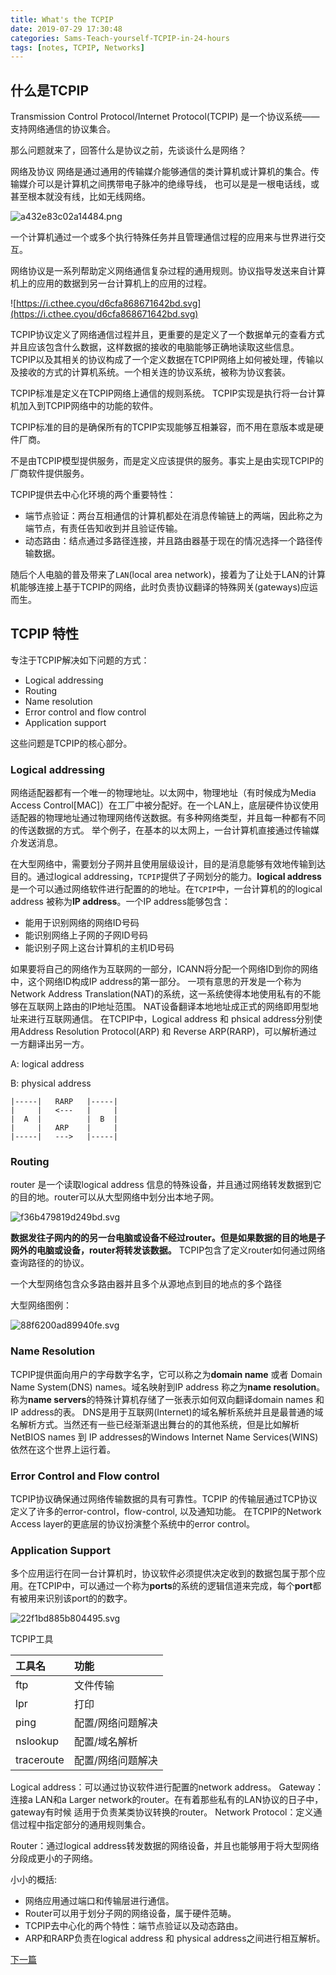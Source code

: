 ```yaml
---
title: What's the TCPIP
date: 2019-07-29 17:30:48
categories: Sams-Teach-yourself-TCPIP-in-24-hours
tags: [notes, TCPIP, Networks]
---
```


## 什么是TCPIP

Transmission Control Protocol/Internet Protocol(TCPIP) 是一个协议系统——支持网络通信的协议集合。

那么问题就来了，回答什么是协议之前，先谈谈什么是网络？

网络及协议
网络是通过通用的传输媒介能够通信的类计算机或计算机的集合。传输媒介可以是计算机之间携带电子脉冲的绝缘导线，
也可以是是一根电话线，或甚至根本就没有线，比如无线网络。

![a432e83c02a14484.png](https://i.cthee.cyou/a432e83c02a14484.png)

一个计算机通过一个或多个执行特殊任务并且管理通信过程的应用来与世界进行交互。

网络协议是一系列帮助定义网络通信复杂过程的通用规则。协议指导发送来自计算机上的应用的数据到另一台计算机上的应用的过程。

![https://i.cthee.cyou/d6cfa868671642bd.svg](https://i.cthee.cyou/d6cfa868671642bd.svg)

TCPIP协议定义了网络通信过程并且，更重要的是定义了一个数据单元的查看方式并且应该包含什么数据，这样数据的接收的电脑能够正确地读取这些信息。
TCPIP以及其相关的协议构成了一个定义数据在TCPIP网络上如何被处理，传输以及接收的方式的计算机系统。一个相关连的协议系统，被称为协议套装。

TCPIP标准是定义在TCPIP网络上通信的规则系统。
TCPIP实现是执行将一台计算机加入到TCPIP网络中的功能的软件。

TCPIP标准的目的是确保所有的TCPIP实现能够互相兼容，而不用在意版本或是硬件厂商。

不是由TCPIP模型提供服务，而是定义应该提供的服务。事实上是由实现TCPIP的厂商软件提供服务。

TCPIP提供去中心化环境的两个重要特性：

- 端节点验证：两台互相通信的计算机都处在消息传输链上的两端，因此称之为端节点，有责任告知收到并且验证传输。
- 动态路由：结点通过多路径连接，并且路由器基于现在的情况选择一个路径传输数据。

随后个人电脑的普及带来了`LAN`(local area network)，接着为了让处于LAN的计算机能够连接上基于TCPIP的网络，此时负责协议翻译的特殊网关(gateways)应运而生。

## TCPIP 特性

专注于TCPIP解决如下问题的方式：

- Logical addressing
- Routing
- Name resolution
- Error control and flow control
- Application support

这些问题是TCPIP的核心部分。

### Logical addressing

网络适配器都有一个唯一的物理地址。以太网中，物理地址（有时候成为Media Access Control[MAC]）在工厂中被分配好。在一个LAN上，底层硬件协议使用适配器的物理地址通过物理网络传送数据。有多种网络类型，并且每一种都有不同的传送数据的方式。
举个例子，在基本的以太网上，一台计算机直接通过传输媒介发送消息。

在大型网络中，需要划分子网并且使用层级设计，目的是消息能够有效地传输到达目的。通过logical addressing，`TCPIP`提供了子网划分的能力。**logical address**是一个可以通过网络软件进行配置的的地址。在`TCPIP`中，一台计算机的的logical address 被称为**IP address**。一个IP address能够包含：

- 能用于识别网络的网络ID号码
- 能识别网络上子网的子网ID号码
- 能识别子网上这台计算机的主机ID号码

如果要将自己的网络作为互联网的一部分，ICANN将分配一个网络ID到你的网络中，这个网络ID构成IP address的第一部分。
一项有意思的开发是一个称为Network Address Translation(NAT)的系统，这一系统使得本地使用私有的不能够在互联网上路由的IP地址范围。
NAT设备翻译本地地址成正式的网络即用型地址来进行互联网通信。
在TCPIP中，Logical address 和 phsical address分别使用Address Resolution Protocol(ARP) 和 Reverse ARP(RARP)，可以解析通过一方翻译出另一方。

A: logical address

B: physical address

```
|-----|   RARP   |-----|
|     |   <---   |     |
|  A  |          |  B  |
|     |   ARP    |     |
|-----|   --->   |-----|

```

### Routing

router 是一个读取logical address 信息的特殊设备，并且通过网络转发数据到它的目的地。router可以从大型网络中划分出本地子网。

![f36b479819d249bd.svg](https://i.cthee.cyou/f36b479819d249bd.svg)

**数据发往子网内的的另一台电脑或设备不经过router。但是如果数据的目的地是子网外的电脑或设备，router将转发该数据。**
TCPIP包含了定义router如何通过网络查询路径的的协议。

一个大型网络包含众多路由器并且多个从源地点到目的地点的多个路径

大型网络图例：

![88f6200ad89940fe.svg](https://i.cthee.cyou/88f6200ad89940fe.svg)

### Name Resolution

TCPIP提供面向用户的字母数字名字，它可以称之为**domain name** 或者 Domain Name System(DNS) names。域名映射到IP address 称之为**name resolution**。
称为**name servers**的特殊计算机存储了一张表示如何双向翻译domain names 和 IP address的表。
DNS是用于互联网(Internet)的域名解析系统并且是最普通的域名解析方式。当然还有一些已经渐渐退出舞台的的其他系统，但是比如解析NetBIOS names 到 IP addresses的Windows Internet Name Services(WINS)依然在这个世界上运行着。

### Error Control and Flow control

TCPIP协议确保通过网络传输数据的具有可靠性。TCPIP 的传输层通过TCP协议定义了许多的error-control，flow-control, 以及通知功能。
在TCPIP的Network Access layer的更底层的协议扮演整个系统中的error control。

### Application Support

多个应用运行在同一台计算机时，协议软件必须提供决定收到的数据包属于那个应用。在TCPIP中，可以通过一个称为**ports**的系统的逻辑信道来完成，每个**port**都有被用来识别该port的的数字。

![22f1bd885b804495.svg](https://i.cthee.cyou/22f1bd885b804495.svg)

TCPIP工具

|工具名|功能|
|:--------|:--------|
|ftp|文件传输|
|lpr|打印|
|ping|配置/网络问题解决|
|nslookup|配置/域名解析|
|traceroute|配置/网络问题解决|

Logical address：可以通过协议软件进行配置的network address。
Gateway：连接a LAN和a Larger network的router。在有着那些私有的LAN协议的日子中，gateway有时候
适用于负责某类协议转换的router。
Network Protocol：定义通信过程中指定部分的通用规则集合。

Router：通过logical address转发数据的网络设备，并且也能够用于将大型网络分段成更小的子网络。

小小的概括:

- 网络应用通过端口和传输层进行通信。
- Router可以用于划分子网的网络设备，属于硬件范畴。
- TCPIP去中心化的两个特性：端节点验证以及动态路由。
- ARP和RARP负责在logical address 和 physical address之间进行相互解析。

[下一篇](/How-TCP-IP-works)
